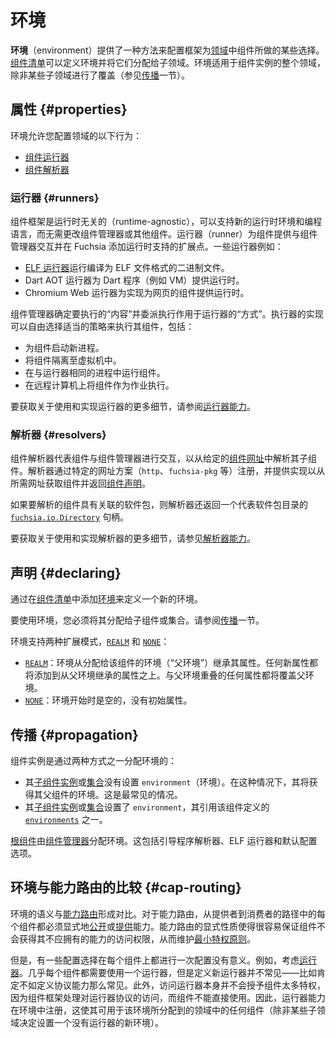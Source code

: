 <!--
# Environments
 -->
# 环境

<!--
*Environments* provide a way to configure certain choices the framework makes
for components in a [realm][doc-realms].
[Component manifests][doc-component-manifests] may define environments and
assign them to child realms. An environment applies to a component instance's
entire realm, unless some sub-realm overrides it (see
[Propagation](#propagation)).
 -->
**环境**（environment）提供了一种方法来配置框架为[领域][doc-realms]中组件所做的某些选择。[组件清单][doc-component-manifests]可以定义环境并将它们分配给子领域。环境适用于组件实例的整个领域，除非某些子领域进行了覆盖（参见[传播](#propagation)一节）。

<!--
## Properties {#properties}
 -->
## 属性 {#properties}

<!--
Environments let you configure the following behavior of a realm:
 -->
环境允许您配置领域的以下行为：

<!--
-   [Component runners](#runners)
-   [Component resolvers](#resolvers)
 -->
-   [组件运行器](#runners)
-   [组件解析器](#resolvers)

<!--
### Runners {#runners}
 -->
### 运行器 {#runners}

<!--
The component framework is runtime-agnostic and can support new runtime
environments and programming languages without requiring changes to
component manager or to other components. Runners provide the extension point
for components to interact with component manager and add runtime support to
Fuchsia. Some example runners are:
 -->
组件框架是运行时无关的（runtime-agnostic），可以支持新的运行时环境和编程语言，而无需更改组件管理器或其他组件。运行器（runner）为组件提供与组件管理器交互并在 Fuchsia 添加运行时支持的扩展点。一些运行器例如：

<!--
-   The [ELF runner][elf-runner] runs binaries compiled to the ELF file format.
-   The Dart AOT runner provides a runtime for Dart programs, such as a VM.
-   The Chromium web runner provides a runtime for components implemented as web
    pages.
 -->
-   [ELF 运行器][elf-runner]运行编译为 ELF 文件格式的二进制文件。
-   Dart AOT 运行器为 Dart 程序（例如 VM）提供运行时。
-   Chromium Web 运行器为实现为网页的组件提供运行时。

<!--
Component manager identifies _what_ to execute and delegates _how_ execution
works to the runner. Runner implementations are free to choose an appropriate
strategy for executing their components, including:
 -->
组件管理器确定要执行的“内容”并委派执行作用于运行器的“方式”。执行器的实现可以自由选择适当的策略来执行其组件，包括：

<!--
-   Start a new process for the component.
-   Isolate the component within a virtual machine.
-   Run the component in the same process as the runner.
-   Execute the component as a job on a remote computer.
 -->
-   为组件启动新进程。
-   将组件隔离至虚拟机中。
-   在与运行器相同的进程中运行组件。
-   在远程计算机上将组件作为作业执行。

<!--
For more details on using and implementing runners, see
[runner capabilities](capabilities/runners.md).
 -->
要获取关于使用和实现运行器的更多细节，请参阅[运行器能力](capabilities/runners.md)。

<!--
### Resolvers {#resolvers}
 -->
### 解析器 {#resolvers}

<!--
Component resolvers interact with component manager on behalf of a component to
resolve its children from a given [component URL][glossary.component-url].
Resolvers are registered with a particular URL scheme (`http`, `fuchsia-pkg`, etc.)
and provide an implementation to fetch the component from the desired URL and
return a [component declaration][glossary.component-declaration].
 -->
组件解析器代表组件与组件管理器进行交互，以从给定的[组件网址][glossary.component-url]中解析其子组件。解析器通过特定的网址方案（`http`、`fuchsia-pkg` 等）注册，并提供实现以从所需网址获取组件并返回[组件声明][glossary.component-declaration]。

<!--
If the component being resolved has an associated package, the resolver also
returns a [`fuchsia.io.Directory`][fidl-directory] handle representing the
package directory.
 -->
如果要解析的组件具有关联的软件包，则解析器还返回一个代表软件包目录的 [`fuchsia.io.Directory`][fidl-directory] 句柄。

<!--
For more details on using and implementing resolvers, see
[resolver capabilities](capabilities/resolvers.md).
 -->
要获取关于使用和实现解析器的更多细节，请参见[解析器能力](capabilities/resolvers.md)。

<!--
## Declaring {#declaring}
 -->
## 声明 {#declaring}

<!--
Define a new environment by adding an [environments][doc-environments]
declaration to a [component manifest][doc-component-manifests].
 -->
通过在[组件清单][doc-component-manifests]中添加[环境][doc-environments]来定义一个新的环境。

<!--
For an environment to be used, you must assign it to a child or collection. See
[Propagation](#propagation).
 -->
要使用环境，您必须将其分配给子组件或集合。请参阅[传播](#propagation)一节。

<!--
Environments support two modes of extension, [`REALM`][fidl-extends] or
[`NONE`][fidl-extends]:
 -->
环境支持两种扩展模式，[`REALM`][fidl-extends] 和 [`NONE`][fidl-extends]：

<!--
-   [`REALM`][fidl-extends]: The environment inherits its properties from the
    environment that was assigned to this component (the "parent environment").
    Any new properties will be added on top of those inherited from the parent
    environment. Any properties that overlap with the parent environment will
    override the parent.
-   [`NONE`][fidl-extends]: The environment starts empty, with no initial
    properties.
 -->
-   [`REALM`][fidl-extends]：环境从分配给该组件的环境（“父环境”）继承其属性。任何新属性都将添加到从父环境继承的属性之上。与父环境重叠的任何属性都将覆盖父环境。
-   [`NONE`][fidl-extends]：环境开始时是空的，没有初始属性。

<!--
## Propagation {#propagation}
 -->
## 传播 {#propagation}

<!--
A component instance is assigned an environment in one of two ways:
 -->
组件实例是通过两种方式之一分配环境的：

<!--
-   Its [child][doc-children] or [collection][doc-collections] does not
    have `environment` set. In this case, it will receive its parent's
    environment. This is the most common case.
-   Its [child][doc-children] or [collection][doc-collections] sets
    `environment`, which refers to one of the [`environments`][doc-environments]
    defined by this component.
 -->
-   其[子组件实例][doc-children]或[集合][doc-collections]没有设置 `environment`（环境）。在这种情况下，其将获得其父组件的环境。这是最常见的情况。
-   其[子组件实例][doc-children]或[集合][doc-collections]设置了 `environment`，其引用该组件定义的 [`environments`][doc-environments] 之一。

<!--
The [root component][doc-root-component] is assigned an environment by
[component manager][doc-component-manager]. This includes a bootstrap resolver,
the [ELF runner][doc-elf-runner], and default configuration options.
 -->
[根组件][doc-root-component]由[组件管理器][doc-component-manager]分配环境。这包括引导程序解析器、ELF 运行器和默认配置选项。

<!--
## Environments vs. capability routing {#cap-routing}
 -->
## 环境与能力路由的比较 {#cap-routing}

<!--
The semantics of environments contrast with
[capability routing][doc-capability-routing]. With capability routing, a
capability must be explicitly [exposed][doc-expose] or [offered][doc-offer] by
every component in the path from the provider to the consumer. The explicit
nature of capability routing makes it easy to guarantee that components don't
receive access to capabilities they shouldn't have, thus maintaining the
[principle of least privilege][wiki-least-privilege].
 -->
环境的语义与[能力路由][doc-capability-routing]形成对比。对于能力路由，从提供者到消费者的路径中的每个组件都必须显式地[公开][doc-expose]或[提供][doc-offer]能力。能力路由的显式性质使得很容易保证组件不会获得其不应拥有的能力的访问权限，从而维护[最小特权原则][wiki-least-privilege]。

<!--
However, there are some configuration choices that don't make sense to configure
on a per-component basis. For example, consider [runners][doc-runners]. Almost
every component needs to use a runner, but defining a new runner is not very
common -- certainly less common than defining a protocol capability, for
instance. Furthermore, access to a runner doesn't inherently grant a component
much privilege, for the component framework mediates access to the runner's
protocol and the component can't use that protocol directly. Therefore, runner
capabilities are registered in an environment, which makes them available to any
component in the realm to which that environment was assigned (unless some
sub-realm decides to set a new environment with the runner absent).
 -->
但是，有一些配置选择在每个组件上都进行一次配置没有意义。例如，考虑[运行器][doc-runners]。几乎每个组件都需要使用一个运行器，但是定义新运行器并不常见——比如肯定不如定义协议能力那么常见。此外，访问运行器本身并不会授予组件太多特权，因为组件框架处理对运行器协议的访问，而组件不能直接使用。因此，运行器能力在环境中注册，这使其可用于该环境所分配到的领域中的任何组件（除非某些子领域决定设置一个没有运行器的新环境）。

[glossary.component-url]: /glossary/README.md#component-url
[glossary.component-declaration]: /glossary/README.md#component-declaration
[doc-capability-routing]: ./capabilities/README.md#routing
[doc-children]: https://fuchsia.dev/reference/cml#children
[doc-collections]: https://fuchsia.dev/reference/cml#collections
[doc-component-manager]: ./component_manager.md
[doc-root-component]: ./component_manager.md#booting-the-system
[doc-component-manifests]: ./component_manifests.md
[doc-elf-runner]: ./elf_runner.md
[doc-environments]: https://fuchsia.dev/reference/cml#environments
[doc-expose]: https://fuchsia.dev/reference/cml#expose
[doc-offer]: https://fuchsia.dev/reference/cml#offer
[doc-realms]: ./realms.md
[doc-runners]: ./capabilities/runners.md
[doc-use]: https://fuchsia.dev/reference/cml#use
[elf-runner]: /concepts/components/v2/elf_runner.md
[fidl-directory]: /sdk/fidl/fuchsia.io/directory.fidl
[fidl-extends]: /sdk/fidl/fuchsia.component.decl/environment.fidl
[wiki-least-privilege]: https://en.wikipedia.org/wiki/Principle_of_least_privilege
